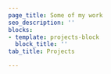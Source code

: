 ```yaml
---
page_title: Some of my work
seo_description: ''
blocks:
- template: projects-block
  block_title: ''
tab_title: Projects

---
```

